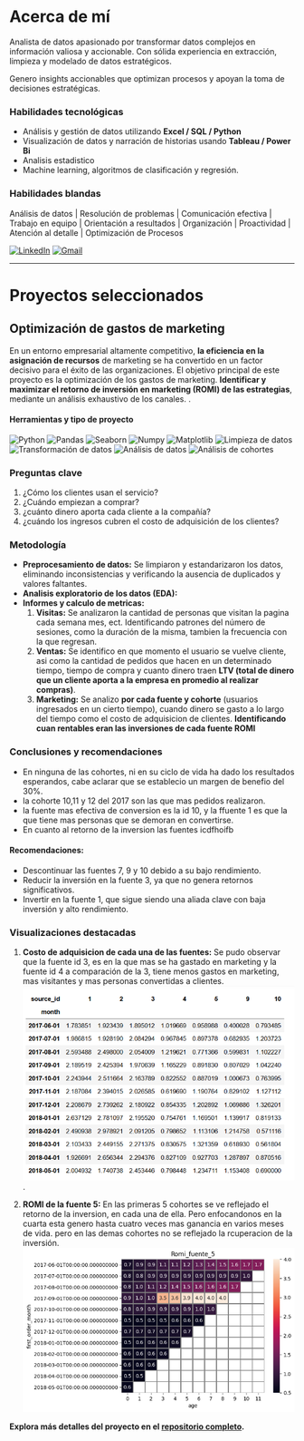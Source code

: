 # Acerca de mí

Analista de datos apasionado por transformar datos complejos en información valiosa y accionable. Con sólida experiencia en extracción, limpieza y modelado de datos estratégicos. 

Genero insights accionables que optimizan procesos y apoyan la toma de decisiones estratégicas.

### Habilidades tecnológicas
- Análisis y gestión de datos utilizando **Excel / SQL / Python**
- Visualización de datos y narración de historias usando **Tableau / Power Bi**
- Analisis estadistico
- Machine learning, algoritmos de clasificación y regresión.

### Habilidades blandas
Análisis de datos | Resolución de problemas | Comunicación efectiva | Trabajo en equipo | Orientación a resultados | Organización | Proactividad | Atención al detalle | Optimización de Procesos

<!-- PARA HACER QUE EL LINK ABRA EN OTRA PESTAÑA
<a href="https://www.linkedin.com/in/monica-varga/" target="_blank">
  <img src="https://img.shields.io/badge/linkedin-%230077B5.svg?style=for-the-badge&logo=linkedin&logoColor=white" alt="LinkedIn">
</a>-->
[![LinkedIn](https://img.shields.io/badge/linkedin-%23295F98.svg?style=for-the-badge&logo=linkedin&logoColor=white)](https://www.linkedin.com/in/monica-varga/)
[![Gmail](https://img.shields.io/badge/Gmail-295F98?style=for-the-badge&logo=gmail&logoColor=white)](mailto:monicafonseca486@gmail.com)

* * *

# Proyectos seleccionados

## Optimización de gastos de marketing
En un entorno empresarial altamente competitivo, **la eficiencia en la asignación de recursos** de marketing se ha convertido en un factor decisivo para el éxito de las organizaciones. El objetivo principal de este proyecto es la optimización de los gastos de marketing.
**Identificar y maximizar el retorno de inversión en marketing (ROMI) de las estrategias**, mediante un análisis exhaustivo de los canales.
.

#### Herramientas y tipo de proyecto
![Python](https://img.shields.io/badge/python-357ebd?style=for-the-badge&logo=python&logoColor=white)
![Pandas](https://img.shields.io/badge/pandas-%23357ebd.svg?style=for-the-badge&logo=pandas&logoColor=white)
![Seaborn](https://img.shields.io/badge/Seaborn-357ebd?style=for-the-badge)
![Numpy](https://img.shields.io/badge/numpy-%23357ebd.svg?style=for-the-badge&logo=scikit-learn&logoColor=white)
![Matplotlib](https://img.shields.io/badge/matplotlib-295F98?style=for-the-badge)
![Limpieza de datos](https://img.shields.io/badge/Limpieza_de_datos-295F98?style=for-the-badge)
![Transformación de datos](https://img.shields.io/badge/Transformación_de_datos-295F98?style=for-the-badge)
![Análisis de datos](https://img.shields.io/badge/Análisis_de_datos-295F98?style=for-the-badge)
![Análisis de cohortes](https://img.shields.io/badge/Análisis_de_cohortes-295F98?style=for-the-badge)

### Preguntas clave
1. ¿Cómo los clientes usan el servicio?
2. ¿Cuándo empiezan a comprar?
3. ¿cuánto dinero aporta cada cliente a la compañía?
4. ¿cuándo los ingresos cubren el costo de adquisición de los clientes?

### Metodología
- **Preprocesamiento de datos:** Se limpiaron y estandarizaron los datos, eliminando inconsistencias y verificando la ausencia de duplicados y valores faltantes.
- **Analisis exploratorio de los datos (EDA):**
- **Informes y calculo de metricas:**
  1. **Visitas:** Se analizaron la cantidad de personas que visitan la pagina cada semana mes, ect. Identificando patrones del número de sesiones, como la duración de la misma, tambien la frecuencia con la que regresan.
  2. **Ventas:** Se identifico en que momento el usuario se vuelve cliente, asi como la cantidad de pedidos que hacen en un determinado tiempo, tiempo de compra y cuanto dinero traen **LTV (total de dinero que un cliente aporta a la empresa en promedio al realizar compras)**.
  3. **Marketing:** Se analizo **por cada fuente y cohorte** (usuarios ingresados en un cierto tiempo), cuando dinero se gasto a lo largo del tiempo como el costo de adquisicion de clientes. **Identificando cuan rentables eran las inversiones de cada fuente ROMI**
     
### Conclusiones y recomendaciones
- En ninguna de las cohortes, ni en su ciclo de vida ha dado los resultados esperandos, cabe aclarar que se establecio un margen de benefio del 30%.
- la cohorte 10,11 y 12 del 2017 son las que mas pedidos realizaron.
- la fuente mas efectiva de conversion es la id 10, y la ffuente 1 es  que la que tiene mas personas que se demoran en convertirse.
- En cuanto al retorno de la inversion las fuentes icdfhoifb

#### Recomendaciones:
- Descontinuar las fuentes 7, 9 y 10 debido a su bajo rendimiento.
- Reducir la inversión en la fuente 3, ya que no genera retornos significativos.
- Invertir en la fuente 1, que sigue siendo una aliada clave con baja inversión y alto rendimiento.

### Visualizaciones destacadas
1. **Costo de adquisicion de cada una de las fuentes:** Se pudo observar que la fuente id 3, es en la que mas se ha gastado en marketing y la fuente id 4 a comparación de la 3, tiene menos gastos en marketing, mas visitantes y mas personas convertidas a clientes.
![Tabla costos por fuente y cohorte](https://github.com/monik719/Portafolio/blob/main/assets/costos%20marketing%20fuentes.png).

2. **ROMI de la fuente 5:** En las primeras 5 cohortes se ve reflejado el retorno de la inversion, en cada una de ella. Pero enfocandonos en la cuarta esta genero hasta cuatro veces mas ganancia en varios meses de vida. pero en las demas cohortes no se reflejado la rcuperacion de la inversión.
   ![ROMI fuente 5](https://github.com/monik719/Portafolio/blob/main/assets/fuente5.png)

**Explora más detalles del proyecto en el [repositorio completo](https://github.com/monik719/Proyecto---Bajar-costos-de-marketing).**
